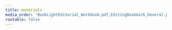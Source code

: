 ```yaml
---
title: materials
media_order: 'BookLightEditorial_Workbook.pdf,EditingBookmark_General.pdf,EditingBookmark_Worldbuilding.pdf,EditingBookmark_Wounds.pdf,EditingBookmark_Hooks.pdf,EditingBookmark_Structure.pdf,EditingBookmark_Emotion.pdf,EditingBookmark_InfoDump.pdf'
routable: false
---
```



